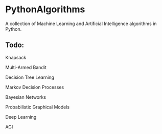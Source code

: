 # PythonAlgorithms

A collection of Machine Learning and Artificial Intelligence algorithms in Python.

## Todo:

Knapsack

Multi-Armed Bandit

Decision Tree Learning

Markov Decision Processes

Bayesian Networks

Probabilistic Graphical Models

Deep Learning

AGI
